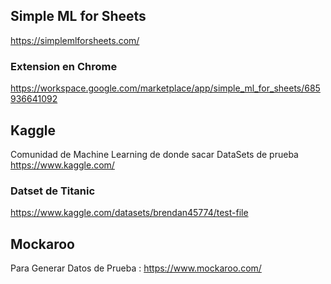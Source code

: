 
## Simple ML for Sheets
https://simplemlforsheets.com/

### Extension en Chrome
https://workspace.google.com/marketplace/app/simple_ml_for_sheets/685936641092


## Kaggle
Comunidad de Machine Learning de donde sacar DataSets de prueba
https://www.kaggle.com/

### Datset de Titanic
https://www.kaggle.com/datasets/brendan45774/test-file

## Mockaroo
Para Generar Datos de Prueba : https://www.mockaroo.com/
